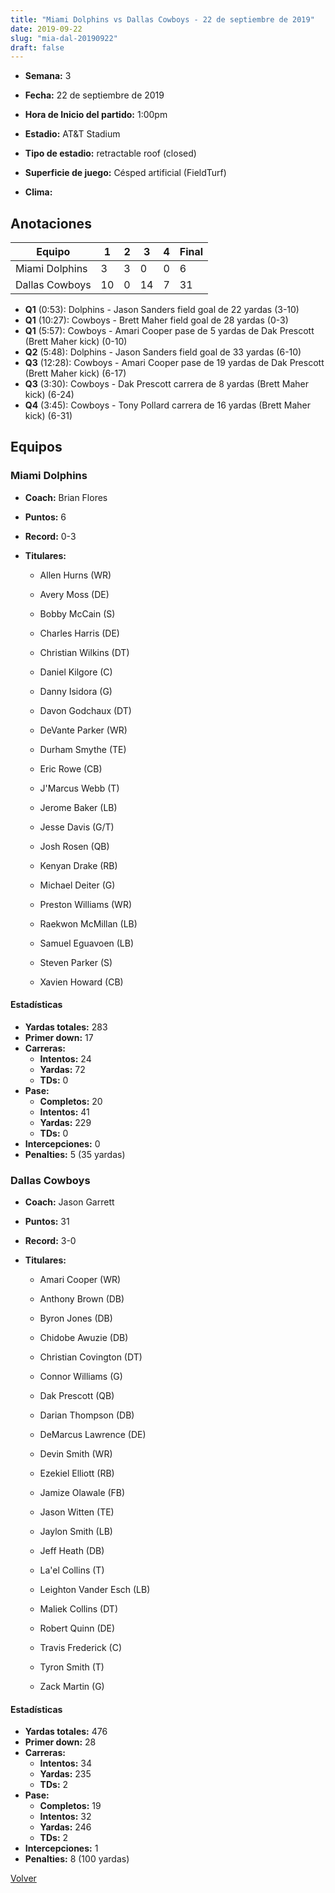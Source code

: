 ```yaml
---
title: "Miami Dolphins vs Dallas Cowboys - 22 de septiembre de 2019"
date: 2019-09-22
slug: "mia-dal-20190922"
draft: false
---
```


* **Semana:** 3
* **Fecha:** 22 de septiembre de 2019

* **Hora de Inicio del partido:** 1:00pm
* **Estadio:** AT&T Stadium
* **Tipo de estadio:** retractable roof (closed)
* **Superficie de juego:** Césped artificial (FieldTurf)
* **Clima:** 





## Anotaciones
| Equipo | 1 | 2 | 3 | 4 | Final |
|--------|---|---|---|---|-------|
| Miami Dolphins  | 3 | 3 | 0 | 0  | 6 |
| Dallas Cowboys  | 10 | 0 | 14 | 7  | 31 |
* **Q1** (0:53): Dolphins - Jason Sanders field goal de 22 yardas (3-10)
* **Q1** (10:27): Cowboys - Brett Maher field goal de 28 yardas (0-3)
* **Q1** (5:57): Cowboys - Amari Cooper pase de 5 yardas de Dak Prescott (Brett Maher kick) (0-10)
* **Q2** (5:48): Dolphins - Jason Sanders field goal de 33 yardas (6-10)
* **Q3** (12:28): Cowboys - Amari Cooper pase de 19 yardas de Dak Prescott (Brett Maher kick) (6-17)
* **Q3** (3:30): Cowboys - Dak Prescott carrera de 8 yardas (Brett Maher kick) (6-24)
* **Q4** (3:45): Cowboys - Tony Pollard carrera de 16 yardas (Brett Maher kick) (6-31)


## Equipos


### Miami Dolphins
* **Coach:** Brian Flores
* **Puntos:** 6
* **Record:** 0-3
* **Titulares:** 

  * Allen Hurns (WR) 

  * Avery Moss (DE) 

  * Bobby McCain (S) 

  * Charles Harris (DE) 

  * Christian Wilkins (DT) 

  * Daniel Kilgore (C) 

  * Danny Isidora (G) 

  * Davon Godchaux (DT) 

  * DeVante Parker (WR) 

  * Durham Smythe (TE) 

  * Eric Rowe (CB) 

  * J'Marcus Webb (T) 

  * Jerome Baker (LB) 

  * Jesse Davis (G/T) 

  * Josh Rosen (QB) 

  * Kenyan Drake (RB) 

  * Michael Deiter (G) 

  * Preston Williams (WR) 

  * Raekwon McMillan (LB) 

  * Samuel Eguavoen (LB) 

  * Steven Parker (S) 

  * Xavien Howard (CB) 

#### Estadísticas
* **Yardas totales:** 283
* **Primer down:** 17
* **Carreras:**
  * **Intentos:** 24
  * **Yardas:** 72
  * **TDs:** 0
* **Pase:**
  * **Completos:** 20
  * **Intentos:** 41
  * **Yardas:** 229
  * **TDs:** 0
* **Intercepciones:** 0
* **Penalties:** 5 (35 yardas)

### Dallas Cowboys
* **Coach:** Jason Garrett
* **Puntos:** 31
* **Record:** 3-0
* **Titulares:** 

  * Amari Cooper (WR) 

  * Anthony Brown (DB) 

  * Byron Jones (DB) 

  * Chidobe Awuzie (DB) 

  * Christian Covington (DT) 

  * Connor Williams (G) 

  * Dak Prescott (QB) 

  * Darian Thompson (DB) 

  * DeMarcus Lawrence (DE) 

  * Devin Smith (WR) 

  * Ezekiel Elliott (RB) 

  * Jamize Olawale (FB) 

  * Jason Witten (TE) 

  * Jaylon Smith (LB) 

  * Jeff Heath (DB) 

  * La'el Collins (T) 

  * Leighton Vander Esch (LB) 

  * Maliek Collins (DT) 

  * Robert Quinn (DE) 

  * Travis Frederick (C) 

  * Tyron Smith (T) 

  * Zack Martin (G) 

#### Estadísticas
* **Yardas totales:** 476
* **Primer down:** 28
* **Carreras:**
  * **Intentos:** 34
  * **Yardas:** 235
  * **TDs:** 2
* **Pase:**
  * **Completos:** 19
  * **Intentos:** 32
  * **Yardas:** 246
  * **TDs:** 2
* **Intercepciones:** 1
* **Penalties:** 8 (100 yardas)


[Volver](/historia/2019)
